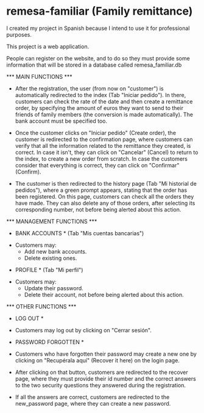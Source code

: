 # remesa-familiar (Family remittance)

I created my project in Spanish because I intend to use it for professional purposes.

This project is a web application.

People can register on the website, and to do so they must provide some information that will be stored in a database called remesa_familiar.db

*** MAIN FUNCTIONS ***

- After the registration, the user (from now on "customer") is automatically redirected to the index (Tab "Iniciar pedido").
In there, customers can check the rate of the date and then create a remittance order, by specifying the amount of euros they want to send to their
friends of family members (the conversion is made automatically). The bank account must be specified too.

- Once the customer clicks on "Iniciar pedido" (Create order), the customer is redirected to the confirmation page, where customers can verify that all
the information related to the remittance they created, is correct. In case it isn't, they can click on "Cancelar" (Cancel) to return to the
index, to create a new order from scratch. In case the customers consider that everything is correct, they can click on "Confirmar" (Confirm).

- The customer is then redirected to the history page (Tab "Mi historial de pedidos"), where a green prompt appears, stating that the order has been registered.
On this page, customers can check all the orders they have made. They can also delete any of those orders, after selecting its corresponding number, not before
being alerted about this action.

*** MANAGEMENT FUNCTIONS ***

* BANK ACCOUNTS * (Tab "Mis cuentas bancarias")

- Customers may:
    - Add new bank accounts.
    - Delete existing ones.

* PROFILE * (Tab "Mi perfil")

- Customers may:
    - Update their password.
    - Delete their account, not before being alerted about this action.

*** OTHER FUNCTIONS ***

* LOG OUT *

- Customers may log out by clicking on "Cerrar sesión".

* PASSWORD FORGOTTEN *

- Customers who have forgotten their password may create a new one by clicking on "Recupérala aquí" (Recover it here) on the login page.

- After clicking on that button, customers are redirected to the recover page, where they must provide their id number and the correct answers
to the two security questions they answered during the registration.

- If all the answers are correct, customers are redirected to the new_password page, where they can create a new password.
